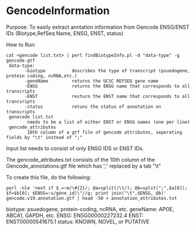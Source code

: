 GencodeInformation
==================

Purpose: To easily extract anntation information from Gencode ENSG/ENST IDs (Biotype,RefSeq Name, ENSG, ENST, status)

How to Run:
  
    cat <gencode list.txt> | perl findBiotypeInfo.pl -d "data-type" -g gencode.gtf
     data-type: 
           -biotype          describes the type of transcript (psuedogene, protein coding, ncRNA,etc.)
           -geneName         returns the UCSC REFSEQ gene name
           -ENSG             returns the ENSG name that corresponds to all transcripts
           -ENST             resturn the ENST name that corresponds to all trancsripts
           -status           retuns the status of annotation on transcripts
     genecode list.txt
            needs to be a list of either ENST or ENSG names (one per line)
     gencode_attributes
            10th column of a gtf file of gencode attributes, seperating fields by "\t" instead of ";"
    
Input list needs to consist of only ENSG IDS or ENST IDs. 

The gencode_attributes.txt consists of the 10th column of the Gencode_annotations.gtf file which has ';' replaced by a tab "\t"

To create this file, do the following:

    perl -nle 'next if $_=~m/\#{2}/; @a=split(/\t/); @b=split(";",$a[8]); $f=$b[0]; $ENSG=~s/gene_id|\"//g; print join("\t",$ENSG, @b)' gencode.v19.annotation.gtf | head -50 > annotation_attributes.txt
  
biotype:  psuedogene, protein-coding, ncRNA, etc.
geneName: APOE, ABCA1, GAPDH, etc.
ENSG:     ENSG00000227232.4
ENST:     ENST00000541675.1
status:   KNOWN, NOVEL, or PUTATIVE
